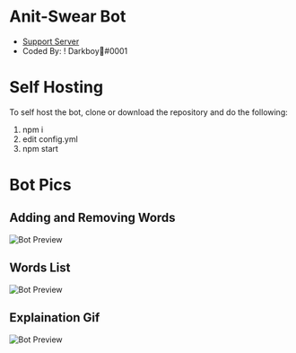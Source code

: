 # Anit-Swear Bot 
- [Support Server](https://discord.gg/6gzkUNq)
- Coded By: ! Darkboy🍭#0001


# Self Hosting
To self host the bot, clone or download the repository and do the following:

1. npm i
2. edit config.yml
3. npm start


# Bot Pics

## Adding and Removing Words

![Bot Preview](https://image.prntscr.com/image/pmqG8RzpS9mw3oDO9lJAFQ.png)

## Words List

![Bot Preview](https://image.prntscr.com/image/dghGY8XaTCiHRFT_UBwchw.png)

## Explaination Gif

![Bot Preview](https://media.giphy.com/media/gsllGfjv3l0io9VGQ5/giphy.gif)
